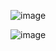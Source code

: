 ![image](https://user-images.githubusercontent.com/23666146/120026537-12283280-bfa7-11eb-84f7-7d414ae694c7.png)

![image](https://user-images.githubusercontent.com/23666146/120033260-35a3ab00-bfb0-11eb-9c4f-3d6215b63037.png)
